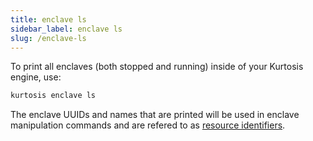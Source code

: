 ```yaml
---
title: enclave ls
sidebar_label: enclave ls
slug: /enclave-ls
---
```


To print all enclaves (both stopped and running) inside of your Kurtosis engine, use:

```bash
kurtosis enclave ls
```

The enclave UUIDs and names that are printed will be used in enclave manipulation commands and are refered to as [resource identifiers](../resource-identifier.md).